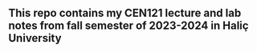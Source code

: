 <h2>This repo contains my CEN121 lecture and lab notes from fall semester of 2023-2024 in Haliç University</h2>
